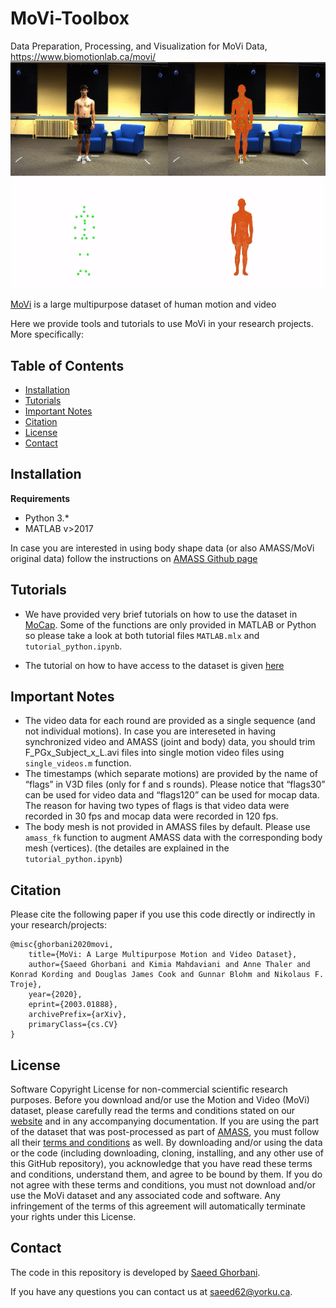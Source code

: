 # MoVi-Toolbox
Data Preparation, Processing, and Visualization for MoVi Data, https://www.biomotionlab.ca/movi/
<img src="demo.gif" align="middle">

[MoVi](https://www.biomotionlab.ca/movi/) is a large multipurpose dataset of human motion and video

Here we provide tools and tutorials to use MoVi in your research projects. More specifically:

## Table of Contents
  * [Installation](#installation)
  * [Tutorials](#tutorials)
  * [Important Notes](#important_notes)
  * [Citation](#citation)
  * [License](#license)
  * [Contact](#contact)

## Installation
**Requirements**
- Python 3.*
- MATLAB v>2017

In case you are interested in using body shape data (or also AMASS/MoVi original data) follow the instructions on [AMASS Github page](https://github.com/nghorbani/amass)

## Tutorials
- We have provided very brief tutorials on how to use the dataset in [MoCap](/MoCap). Some of the functions are only provided in MATLAB or Python so please take a look at both tutorial files `MATLAB.mlx` and `tutorial_python.ipynb`.

- The tutorial on how to have access to the dataset is given [here](https://www.biomotionlab.ca/Data/Tutorials/DataverseTutorialBMLmovi.pdf)

## Important Notes
- The video data for each round are provided as a single sequence (and not individual motions). In case you are intereseted in having synchronized video and AMASS (joint and body) data, you should trim F_PGx_Subject_x_L.avi files into single motion video files using  `single_videos.m` function.
- The timestamps (which separate motions) are provided by the name of “flags” in V3D files (only for f and s rounds). Please notice that “flags30” can be used for video data and “flags120” can be used for mocap data. The reason for having two types of flags is that video data were recorded in 30 fps and mocap data were recorded in 120 fps.
- The body mesh is not provided in AMASS files by default. Please use `amass_fk` function to augment AMASS data with the corresponding body mesh (vertices). (the detailes are explained in the `tutorial_python.ipynb`)

## Citation
Please cite the following paper if you use this code directly or indirectly in your research/projects:
```
@misc{ghorbani2020movi,
    title={MoVi: A Large Multipurpose Motion and Video Dataset},
    author={Saeed Ghorbani and Kimia Mahdaviani and Anne Thaler and Konrad Kording and Douglas James Cook and Gunnar Blohm and Nikolaus F. Troje},
    year={2020},
    eprint={2003.01888},
    archivePrefix={arXiv},
    primaryClass={cs.CV}
}
```
## License
Software Copyright License for non-commercial scientific research purposes. Before you download and/or use the Motion and Video (MoVi) dataset, please carefully read the terms and conditions stated on our [website](https://www.biomotionlab.ca/movi/) and in any accompanying documentation. If you are using the part of the dataset that was post-processed as part of [AMASS](https://amass.is.tue.mpg.de/en), you must follow all their [terms and conditions](https://amass.is.tue.mpg.de/license) as well. By downloading and/or using the data or the code (including downloading, cloning, installing, and any other use of this GitHub repository), you acknowledge that you have read these terms and conditions, understand them, and agree to be bound by them. If you do not agree with these terms and conditions, you must not download and/or use the MoVi dataset and any associated code and software. Any infringement of the terms of this agreement will automatically terminate your rights under this License.
 
 ## Contact
The code in this repository is developed by [Saeed Ghorbani](https://www.biomotionlab.ca/saeed-ghorbani/).

If you have any questions you can contact us at [saeed62@yorku.ca](mailto:saeed62@yorku.ca).

